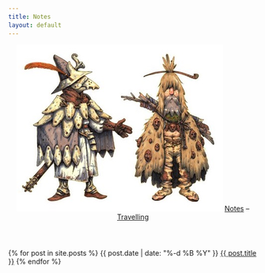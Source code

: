 ```yaml
---
title: Notes
layout: default
---
```

<header>
	<span class="header-image"><img src="/assets/images/header01.jpg"></span>
	<span class="header-links"><a href="/notes">Notes</a> – <a href="/travelling">Travelling</a></span>
</header>
<div>
	{% for post in site.posts %}
		<span class="post-date">{{ post.date | date: "%-d %B %Y" }}</span>
		<span class="post-title"><a href="{{ site.baseurl }}{{ post.url }}">{{ post.title }}</a></span>
	{% endfor %}
</div>